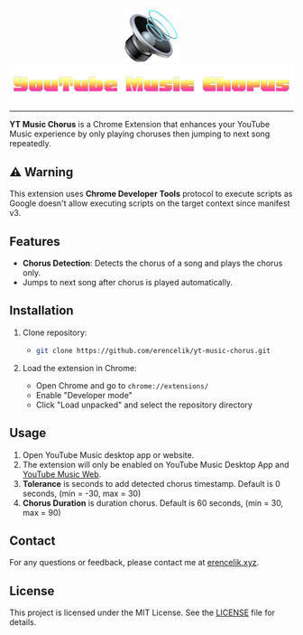<p align="center">
  <img src="assets/icon.png" alt="YT Music Chorus Icon" width="96"/>
  <img src="assets/logo.png" alt="YT Music Chorus Logo" style="display: block;" />
</p>
<hr/>

**YT Music Chorus** is a Chrome Extension that enhances your YouTube Music experience by only playing choruses then jumping to next song repeatedly.

## ⚠️ Warning

This extension uses **Chrome Developer Tools** protocol to execute scripts as Google doesn't allow executing scripts on the target context since manifest v3.

## Features

- **Chorus Detection**: Detects the chorus of a song and plays the chorus only.
- Jumps to next song after chorus is played automatically.

## Installation

1. Clone repository:

   - ```bash
     git clone https://github.com/erencelik/yt-music-chorus.git
     ```

2. Load the extension in Chrome:
   - Open Chrome and go to `chrome://extensions/`
   - Enable "Developer mode"
   - Click "Load unpacked" and select the repository directory

## Usage

1. Open YouTube Music desktop app or website.
2. The extension will only be enabled on YouTube Music Desktop App and [YouTube Music Web](https://music.youtube.com).
3. **Tolerance** is seconds to add detected chorus timestamp. Default is 0 seconds, (min = -30, max = 30)
4. **Chorus Duration** is duration chorus. Default is 60 seconds, (min = 30, max = 90)

## Contact

For any questions or feedback, please contact me at [erencelik.xyz](https://erencelik.xyz).

## License

This project is licensed under the MIT License. See the [LICENSE](LICENSE) file for details.
